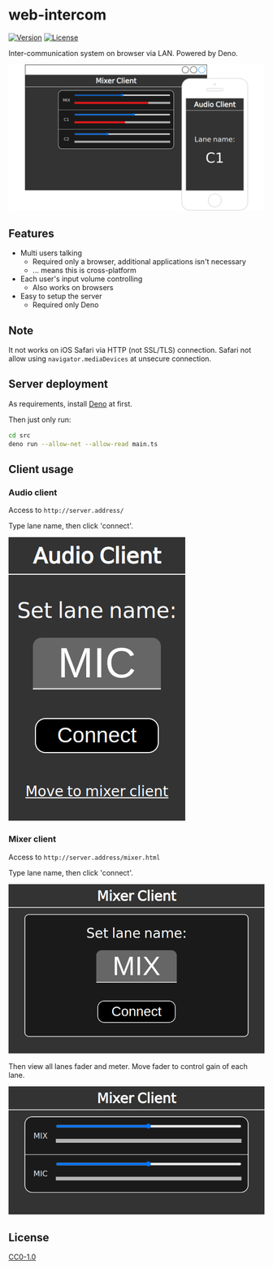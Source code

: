 # web-intercom

[![Version](https://img.shields.io/github/v/release/aKuad/py-web-intercom?label=version)](https://github.com/aKuad/py-web-intercom/releases) [![License](https://img.shields.io/github/license/aKuad/py-web-intercom)](https://github.com/aKuad/py-web-intercom/blob/main/LICENSE)

Inter-communication system on browser via LAN. Powered by Deno.

![Top image](./assets/top-image.webp)

## Features

- Multi users talking
  - Required only a browser, additional applications isn't necessary
  - ... means this is cross-platform
- Each user's input volume controlling
  - Also works on browsers
- Easy to setup the server
  - Required only Deno

## Note

It not works on iOS Safari via HTTP (not SSL/TLS) connection. Safari not allow using `navigator.mediaDevices` at unsecure connection.

## Server deployment

As requirements, install [Deno](https://deno.com/) at first.

Then just only run:

```sh
cd src
deno run --allow-net --allow-read main.ts
```

## Client usage

### Audio client

Access to `http://server.address/`

Type lane name, then click 'connect'.

![Audio client UI - Lane name setting](./assets/ui-image-audio-client.webp)

### Mixer client

Access to `http://server.address/mixer.html`

Type lane name, then click 'connect'.

![Mixer client UI - Lane name setting](./assets/ui-image-mixer-client-1.webp)

Then view all lanes fader and meter. Move fader to control gain of each lane.

![Mixer client UI - Volume control](./assets/ui-image-mixer-client-2.webp)

## License

[CC0-1.0](https://github.com/aKuad/py-web-intercom/blob/main/LICENSE)
